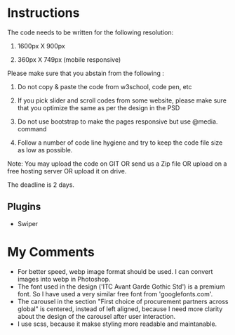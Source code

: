 # Instructions

The code needs to be written for the following resolution:

1. 1600px X 900px

2. 360px X 749px (mobile responsive)

Please make sure that you abstain from the following :

1. Do not copy & paste the code from w3school, code pen, etc

2. If you pick slider and scroll codes from some website, please make sure that you optimize the same as per the design in the PSD

3. Do not use bootstrap to make the pages responsive but use @media. command 

4. Follow a number of code line hygiene and try to keep the code file size as low as possible.

Note: You may upload the code on GIT OR send us a Zip file OR upload on a free hosting server OR upload it on drive.

The deadline is 2 days.

## Plugins
- Swiper

# My Comments
- For better speed, webp image format should be used. I can convert images into webp in Photoshop.
- The font used in the design ('ITC Avant Garde Gothic Std') is a premium font. So I have used a very similar free font from 'googlefonts.com'.
- The carousel in the section "First choice of procurement partners across global" is centered, instead of left aligned, because I need more clarity about the design of the carousel after user interaction. 
- I use scss, because it makse styling more readable and maintanable.
